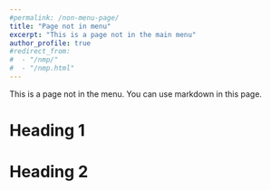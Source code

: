 ```yaml
---
#permalink: /non-menu-page/
title: "Page not in menu"
excerpt: "This is a page not in the main menu"
author_profile: true
#redirect_from: 
#  - "/nmp/"
#  - "/nmp.html"
---
```


This is a page not in the menu. You can use markdown in this page.

Heading 1
======

Heading 2
======
